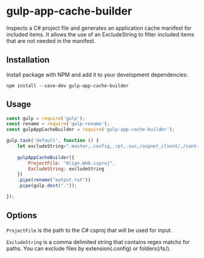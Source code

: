 # gulp-app-cache-builder
Inspects a C# project file and generates an application cache manifest for included items. It allows the use of an ExcludeString to filter included items that are not needed in the manifest.

## Installation

Install package with NPM and add it to your development dependencies:

`npm install --save-dev gulp-app-cache-builder`

## Usage

```javascript
const gulp = require('gulp');
const rename = require('gulp-rename');
const gulpAppCacheBuilder = require('gulp-app-cache-builder');

gulp.task('default', function () {
    let excludeString=".master,.config,.rpt,.svc,/aspnet_client/,/controls/,/email/,ForgotPassword.aspx,ReportViewer.aspx,.txt,offline.appcache,siteversion.config.xml,.map,/ts/,compilerconfig.json,packages.config,/@(TypeScriptCompile)";
    
    gulpAppCacheBuilder({
        ProjectFile: "Align.Web.csproj",
        ExcludeString: excludeString
    })
    .pipe(rename("output.txt"))
    .pipe(gulp.dest("."));

});
```

## Options

`ProjectFile` is the path to the C# csproj that will be used for input.

`ExcludeString` is a comma delimited string that contains regex matchs for paths. You can exclude files by extension(.config) or folders(/ts/).
